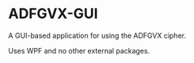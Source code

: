 # ADFGVX-GUI
A GUI-based application for using the ADFGVX cipher.

Uses WPF and no other external packages.
